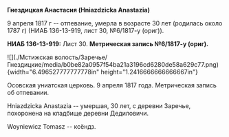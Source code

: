 **Гнездицкая Анастасия (Hniazdzicka Anastazia)**

9 апреля 1817 г -- отпевание, умерла в возрасте 30 лет (родилась около
1787 г) (НИАБ 136-13-919, лист 30, №6/1817-у (ориг)).

**НИАБ 136-13-919:** Лист 30. **Метрическая запись №6/1817-у (ориг).**

![](./Мстижская волость/Заречье/Гнездицкие/media/b0be82a0957f54ba21a3196cd6280de58a629c77.png){width="6.496527777777778in"
height="1.2416666666666667in"}

Осовская униатская церковь. 9 апреля 1817 года. Метрическая запись об
отпевании.

Hniazdzicka Anastazia -- умершая, 30 лет, с деревни Заречье, похоронена
на кладбище деревни Дедиловичи.

Woyniewicz Tomasz -- ксёндз.
